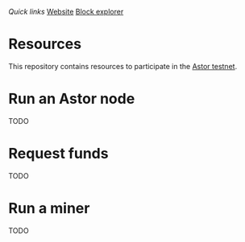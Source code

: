 *Quick links*
[Website](http://astor.host)
[Block explorer](http://astor.tmio.io)

# Resources

This repository contains resources to participate in the [Astor testnet](https://astor.host).

# Run an Astor node

TODO 

# Request funds

TODO

# Run a miner

TODO
